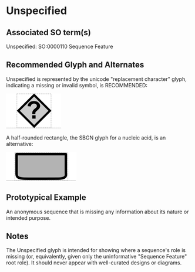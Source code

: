 # Unspecified

## Associated SO term(s)
Unspecified: SO:0000110 Sequence Feature

## Recommended Glyph and Alternates

Unspecified is represented by the unicode "replacement character" glyph, indicating a missing or invalid symbol, is RECOMMENDED:

  ![glyph specification](replacement-glyph-specification.png)

A half-rounded rectangle, the SBGN glyph for a nucleic acid, is an alternative:

  ![glyph specification](halfround-rectangle-specification.png)


## Prototypical Example

An anonymous sequence that is missing any information about its nature or intended purpose.

## Notes
The Unspecified glyph is intended for showing where a sequence's role is missing (or, equivalently, given only the uninformative "Sequence Feature" root role). It should never appear with well-curated designs or diagrams.
